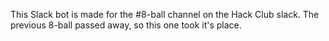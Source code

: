 This Slack bot is made for the #8-ball channel on the Hack Club slack. The previous 8-ball passed away, so this one took it's place.

